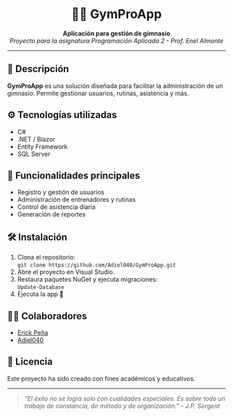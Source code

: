 <h1 align="center">🏋️‍♂️ GymProApp</h1>

<p align="center">
  <strong>Aplicación para gestión de gimnasio</strong><br>
  <em>Proyecto para la asignatura Programación Aplicada 2 - Prof. Enel Almonte</em>
</p>

<hr>

<h2>📱 Descripción</h2>
<p>
  <strong>GymProApp</strong> es una solución diseñada para facilitar la administración de un gimnasio. Permite gestionar usuarios, rutinas, asistencia y más.
</p>

<h2>⚙️ Tecnologías utilizadas</h2>
<ul>
  <li>C#</li>
  <li>.NET / Blazor</li>
  <li>Entity Framework</li>
  <li>SQL Server</li>
</ul>

<h2>🚀 Funcionalidades principales</h2>
<ul>
  <li>Registro y gestión de usuarios</li>
  <li>Administración de entrenadores y rutinas</li>
  <li>Control de asistencia diaria</li>
  <li>Generación de reportes</li>
</ul>

<h2>🛠️ Instalación</h2>
<ol>
  <li>Clona el repositorio:<br>
    <code>git clone https://github.com/Adiel040/GymProApp.git</code>
  </li>
  <li>Abre el proyecto en Visual Studio.</li>
  <li>Restaura paquetes NuGet y ejecuta migraciones:<br>
    <code>Update-Database</code>
  </li>
  <li>Ejecuta la app 🎉</li>
</ol>

<h2>👨‍💻 Colaboradores</h2>
<ul>
  <li><a href="https://github.com/erick21340">Erick Peña</a></li>
  <li><a href="https://github.com/Adiel040">Adiel040</a></li>
</ul>

<h2>📄 Licencia</h2>
<p>Este proyecto ha sido creado con fines académicos y educativos.</p>

<hr>

<blockquote>
  <em>"El éxito no se logra solo con cualidades especiales. Es sobre todo un trabajo de constancia, de método y de organización." – J.P. Sergent</em>
</blockquote>
